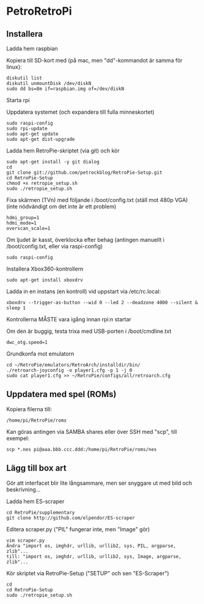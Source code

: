 PetroRetroPi
============

Installera
----------

Ladda hem raspbian

Kopiera till SD-kort med (på mac, men "dd"-kommandot är samma för linux):

    diskutil list
    diskutil unmountDisk /dev/diskN
    sudo dd bs=8m if=raspbian.img of=/dev/diskN

Starta rpi

Uppdatera systemet (och expandera till fulla minneskortet)

    sudo raspi-config
    sudo rpi-update
    sudo apt-get update
    sudo apt-get dist-upgrade

Ladda hem RetroPie-skriptet (via git) och kör

    sudo apt-get install -y git dialog
    cd
    git clone git://github.com/petrockblog/RetroPie-Setup.git
    cd RetroPie-Setup
    chmod +x retropie_setup.sh
    sudo ./retropie_setup.sh

Fixa skärmen (TVn) med följande i /boot/config.txt (ställ mot 480p VGA) (inte nödvändigt om det inte är ett problem)

    hdmi_group=1
    hdmi_mode=1
    overscan_scale=1

Om ljudet är kasst, överklocka efter behag (antingen manuellt i /boot/config.txt, eller via raspi-config)

	sudo raspi-config

Installera Xbox360-kontrollern

    sudo apt-get install xboxdrv

Ladda in en instans (en kontroll) vid uppstart via /etc/rc.local:

    xboxdrv --trigger-as-button --wid 0 --led 2 --deadzone 4000 --silent &
    sleep 1

Kontrollerna MÅSTE vara igång innan rpi:n startar

Om den är buggig, testa trixa med USB-porten i /boot/cmdline.txt

    dwc_otg.speed=1

Grundkonfa mot emulatorn

    cd ~/RetroPie/emulators/RetroArch/installdir/bin/
    ./retroarch-joyconfig -o player1.cfg -p 1 -j 0
    sudo cat player1.cfg >> ~/RetroPie/configs/all/retroarch.cfg


Uppdatera med spel (ROMs)
-------------------------

Kopiera filerna till:

    /home/pi/RetroPie/roms

Kan göras antingen via SAMBA shares eller över SSH med "scp", till exempel:

    scp *.nes pi@aaa.bbb.ccc.ddd:/home/pi/RetroPie/roms/nes


Lägg till box art
-----------------

Gör att interfacet blir lite långsammare, men ser snyggare ut med bild och beskrivning...

Ladda hem ES-scraper

    cd RetroPie/supplementary
    git clone http://github.com/elpendor/ES-scraper

Editera scraper.py ("PIL" fungerar inte, men "Image" gör)

    vim scraper.py
    Ändra "import os, imghdr, urllib, urllib2, sys, PIL, argparse, zlib"...
    till: "import os, imghdr, urllib, urllib2, sys, Image, argparse, zlib"...

Kör skriptet via RetroPie-Setup ("SETUP" och sen "ES-Scraper")

    cd
    cd RetroPie-Setup
    sudo ./retropie_setup.sh
